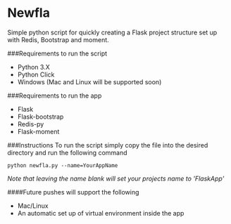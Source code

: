 # Newfla
Simple python script for quickly creating a Flask project structure set up with Redis, Bootstrap and moment.

###Requirements to run the script
* Python 3.X
* Python Click
* Windows (Mac and Linux will be supported soon)

###Requirements to run the app
* Flask
* Flask-bootstrap
* Redis-py
* Flask-moment

###Instructions
To run the script simply copy the file into the desired directory and run the following command
```
python newfla.py --name=YourAppName
```
_Note that leaving the name blank will set your projects name to 'FlaskApp'_

####Future pushes will support the following
* Mac/Linux
* An automatic set up of virtual environment inside the app
